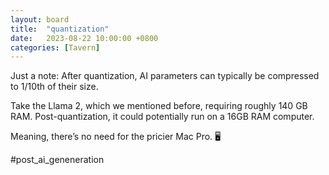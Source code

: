 ```yaml
---
layout: board
title:  "quantization"
date:   2023-08-22 10:00:00 +0800
categories: [Tavern]
---
```


Just a note: After quantization, AI parameters can typically be compressed to 1/10th of their size. 

Take the Llama 2, which we mentioned before, requiring roughly 140 GB RAM. Post-quantization, it could potentially run on a 16GB RAM computer. 

Meaning, there’s no need for the pricier Mac Pro. 🖥️

#post_ai_geneneration